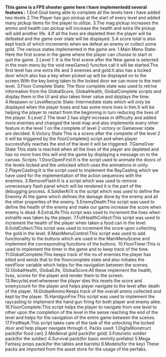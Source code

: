**This game is a FPS shooter game here i have implementedd several features :**
    1.End Goal being able to complete all the levels here i have added two levels
    2.The Player has gun pickup at the start of every level and added many pickup items for the player to utilize.
    3.The mag pickup increases the ammo and health can pickup will increase the health and extra life pickup will add another life.
    4.If all the lives are depleted then the player will be defeated and the game over state will be displayed.
    5.A score total is also kept track of which increments when we defeat an enemy or collect some gold.
The various states implemented in the game are:
    1.Main Menu State:
        Here the first scene in the game where the player can choose to start or quit the game.
    2.Level 1:
       It is the first scene after the New game is selected in the main menu by the void newGame() funciton call it will be started.The first level has one extra life and 3 enemies and gold.It also has a locked door which also has a key when picked up will be displayed on to the screen.With the key being taken to the locked door we can move to the next level. 
    3.Floor Complete State:
       The floor complete state was used to retrive information from the GlobalScore, GlobalHealth, GlobalComplete scripts and display them in the UI and also takes timer value and dsiplays the time.
    4.Respawn or LevelRecycle State:
       Intermediate state which will only be displayed when the player loses and has some more lives in him.It will be helping the player to restart from the beginning in turn reducing the lives of the player.
    5.Level 2
       The level 2 has slight increase in difficulty and added more enemies and changed the level map and also implements every other feature in the level 1 on the complete of level 2 victory or Gameover state are decided.
    6.Victory State
       This is a scene after the complete of the level 2 it will be triggered by the floorComplete() script and when player successfully reaches the end of the level it will be triggered.
    7.GameOver State
       This state is reached when all the lives of the player are depleted and has no more lives this will end the game by displaying a message on to the canvas.
Scripts:
    1.DoorOpenFirst:It is the script used to animate the doors of the levels locked and the unlocked which uses the animations in unity.
    2.PlayerCasting:It is the script used to implement the RayCasting which we have used for the implementation of the action sequences with the enemies.
    3.RemoveFlash:It is a script which was used to remove unnecessary flash panel which will be rendered it is the part of the debugging process.
    4.SoldierAI:It is the script which was used to define the Enenmy AI the game which defines the damage done by the enemy and all the other properties of the enemy.
    5.EnemyDeath:This script was used to define the health of the enemy and make our game increase the score when enemy is dead.
    6.ExtraLife:This script was used to increment the lives when extralife was taken by the player.
    7.FullHealthCollect:This script was used to increment the health of the player when taken a food can in the level.
    8.GoldCollect:This script was used to increment the score upon collecting the gold in the level.
    9.MainMenuControl:This script was used to add functionality to the buttons which are used in the MainMenuScene and implement the corresponding functions of the buttons.
    10.FloorTimer:This is used to implement the timer in the game and to keep track of the time.
    11.GlobalComplete:This keeps track of the no.of enemies the player has killed and sends that to the floorcomplete state and also initiates the nextFloor variable which helps for the navigation between the scenes.
    12.GlobalHealth, GlobalLife, GlobalScore:All these implement the health, lives, scores for the player and render them to the screen.
    13.RecycleLevel:whenever the player dies this resets the score and enemycount for the player and helps player navigate to the level after death of the player.
    14.GlobalAmmo:Keeps track of the overall ammo collected and kept by the player.
    15.HandgunFire:This script was used to implement the raycasting to implement the hand gun firing for both player and enemy alike.
    16.FloorComplete:This script helps the player to navigate from one level to other upon the completion of the level in the sense reaching the end of the level and helps for the navigation of the entire game between the scenes.
    17.FirstKeyA:This script takes care of the task of the unlocking the locked door and help player navigate through it.
Packs used:
    1.DigitalKonstruct pack(for food can)
    2.Medeival gold pack(for gold)
    3.Futuristic soldier pack(for the soldier)
    4.Survival pack(for basic eminity prefabs)
    5.Mega Fantasy props pack(for the tables and barrels)
    6.Models(for the key)
    These packs are imported from the asset store for the usage of the perfabs.
